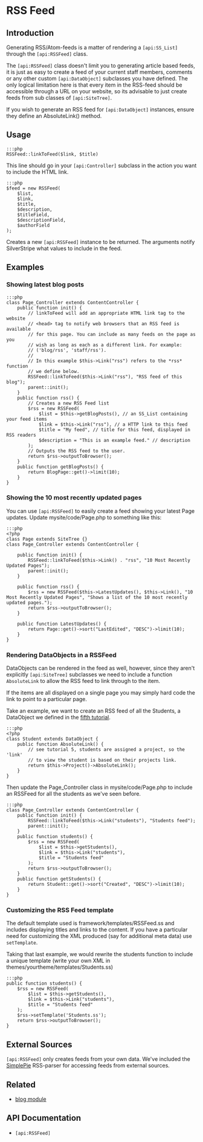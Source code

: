 # RSS Feed

## Introduction

Generating RSS/Atom-feeds is a matter of rendering a `[api:SS_List]` through 
the `[api:RSSFeed]` class.

The `[api:RSSFeed]` class doesn't limit you to generating article based feeds, 
it is just as easy to create a feed of your current staff members, comments or 
any other custom `[api:DataObject]` subclasses you have defined. The only 
logical limitation here is that every item in the RSS-feed should be accessible 
through a URL on your website, so its advisable to just create feeds from sub 
classes of `[api:SiteTree]`. 

If you wish to generate an RSS feed for `[api:DataObject]` instances, ensure they 
define an AbsoluteLink() method.

## Usage

	:::php
	RSSFeed::linkToFeed($link, $title)

This line should go in your `[api:Controller]` subclass in the action you want 
to include the HTML link. 

	:::php
	$feed = new RSSFeed(
		$list, 
		$link, 
		$title, 
		$description, 
		$titleField, 
		$descriptionField, 
		$authorField
	);

Creates a new `[api:RSSFeed]` instance to be returned. The arguments notify 
SilverStripe what values to include in the feed.

## Examples

### Showing latest blog posts

	:::php
	class Page_Controller extends ContentController {
		public function init() {
			// linkToFeed will add an appropriate HTML link tag to the website 
			// <head> tag to notify web browsers that an RSS feed is available 
			// for this page. You can include as many feeds on the page as you 
			// wish as long as each as a different link. For example: 
			// ('blog/rss', 'staff/rss').
			// 
			// In this example $this->Link("rss") refers to the *rss* function
			// we define below.
			RSSFeed::linkToFeed($this->Link("rss"), "RSS feed of this blog");
			parent::init();
		}
		public function rss() {
			// Creates a new RSS Feed list
			$rss = new RSSFeed(
				$list = $this->getBlogPosts(), // an SS_List containing your feed items
				$link = $this->Link("rss"), // a HTTP link to this feed
				$title = "My feed", // title for this feed, displayed in RSS readers
				$description = "This is an example feed." // description
			);
			// Outputs the RSS feed to the user.
			return $rss->outputToBrowser();
		}
		public function getBlogPosts() {
			return BlogPage::get()->limit(10);
		}
	}

### Showing the 10 most recently updated pages

You can use `[api:RSSFeed]` to easily create a feed showing your latest Page 
updates. Update mysite/code/Page.php to something like this:

	:::php
	<?php
	class Page extends SiteTree {}	
	class Page_Controller extends ContentController {
		
		public function init() {
			RSSFeed::linkToFeed($this->Link() . "rss", "10 Most Recently Updated Pages");	
			parent::init();
		}
		
		public function rss() {
			$rss = new RSSFeed($this->LatestUpdates(), $this->Link(), "10 Most Recently Updated Pages", "Shows a list of the 10 most recently updated pages.");
			return $rss->outputToBrowser();
		}
		
		public function LatestUpdates() {
			return Page::get()->sort("LastEdited", "DESC")->limit(10);
		} 
	}

### Rendering DataObjects in a RSSFeed

DataObjects can be rendered in the feed as well, however, since they aren't explicitly 
`[api:SiteTree]` subclasses we need to include a function `AbsoluteLink` to allow the
RSS feed to link through to the item. 

If the items are all displayed on a single page you may simply hard code the link to
point to a particular page.

Take an example, we want to create an RSS feed of all the Students, a DataObject we 
defined in the [fifth tutorial](/tutorials/5-dataobject-relationship-management).

	:::php
	<?php 
	class Student extends DataObject {
		public function AbsoluteLink() {
			// see tutorial 5, students are assigned a project, so the 'link'
			// to view the student is based on their projects link.
			return $this->Project()->AbsoluteLink();
		}
	}

Then update the Page_Controller class in mysite/code/Page.php to include an RSSFeed
for all the students as we've seen before.

	:::php
	class Page_Controller extends ContentController {
		public function init() {
			RSSFeed::linkToFeed($this->Link("students"), "Students feed");
			parent::init();
		}		
		public function students() {
			$rss = new RSSFeed(
				$list = $this->getStudents(),
				$link = $this->Link("students"), 
				$title = "Students feed" 
			);
			return $rss->outputToBrowser();
		}
		public function getStudents() {
			return Student::get()->sort("Created", "DESC")->limit(10);
		}
	}

### Customizing the RSS Feed template

The default template used is framework/templates/RSSFeed.ss and includes 
displaying titles and links to the content. If you have a particular need
for customizing the XML produced (say for additional meta data) use `setTemplate`.

Taking that last example, we would rewrite the students function to include a
unique template (write your own XML in themes/yourtheme/templates/Students.ss)

	:::php
	public function students() {
		$rss = new RSSFeed(
			$list = $this->getStudents(),
			$link = $this->Link("students"), 
			$title = "Students feed" 
		);
		$rss->setTemplate('Students.ss');
		return $rss->outputToBrowser();
	}

## External Sources

`[api:RSSFeed]` only creates feeds from your own data. We've included the [SimplePie](http://simplepie.org) RSS-parser for
accessing feeds from external sources.


## Related

*  [blog module](http://silverstripe.org/blog-module)

## API Documentation

* `[api:RSSFeed]`